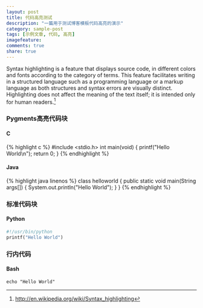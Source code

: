 ```yaml
---
layout: post
title: 代码高亮测试
description: "一篇用于测试博客模板代码高亮的演示"
category: sample-post
tags: [示例文章, 代码, 高亮]
imagefeature: 
comments: true
share: true
---
```


Syntax highlighting is a feature that displays source code, in different colors and fonts according to the category of terms. This feature facilitates writing in a structured language such as a programming language or a markup language as both structures and syntax errors are visually distinct. Highlighting does not affect the meaning of the text itself; it is intended only for human readers.[^1]
<!--more-->

[^1]: <http://en.wikipedia.org/wiki/Syntax_highlighting>

### Pygments高亮代码块

#### C

{% highlight c %}
#include <stdio.h>
int main(void)
{
    printf("Hello World\n");
    return 0;
}
{% endhighlight %}

#### Java

{% highlight java linenos %}
class helloworld
{
    public static void main(String args[])
    {
        System.out.println("Hello World");
    }
}
{% endhighlight %}

### 标准代码块

#### Python

~~~ python
#!/usr/bin/python
printf("Hello World")
~~~

### 行内代码

#### Bash

`echo "Hello World"`

